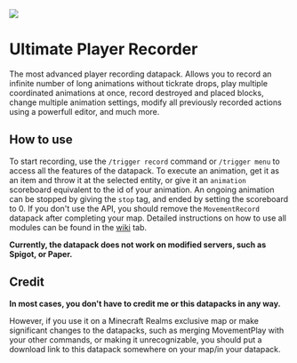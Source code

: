 <img src="https://repository-images.githubusercontent.com/539124536/b85ac576-cdde-4369-9389-0739cb73279c">

# Ultimate Player Recorder
The most advanced player recording datapack. Allows you to record an infinite number of long animations without tickrate drops, play multiple coordinated animations at once, record destroyed and placed blocks, change multiple animation settings, modify all previously recorded actions using a powerfull editor, and much more.

## How to use
To start recording, use the ``/trigger record`` command or ``/trigger menu`` to access all the features of the datapack. To execute an animation, get it as an item and throw it at the selected entity, or give it an ``animation`` scoreboard equivalent to the id of your animation. An ongoing animation can be stopped by giving the ``stop`` tag, and ended by setting the scoreboard to 0. If you don't use the API, you should remove the ``MovementRecord`` datapack after completing your map. Detailed instructions on how to use all modules can be found in the [wiki](https://github.com/Kalendarz2/Ultimate-Player-Recorder/wiki) tab.

**Currently, the datapack does not work on modified servers, such as Spigot, or Paper.**

## Credit

**In most cases, you don't have to credit me or this datapacks in any way.**

However, if you use it on a Minecraft Realms exclusive map or make significant changes to the datapacks,
such as merging MovementPlay with your other commands, or making it unrecognizable, you should put
a download link to this datapack somewhere on your map/in your datapack.
